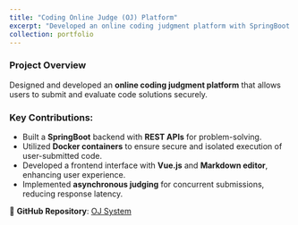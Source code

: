```yaml
---
title: "Coding Online Judge (OJ) Platform"
excerpt: "Developed an online coding judgment platform with SpringBoot and Docker for isolated code execution.<br/><img src='/images/oj_system.png'>"
collection: portfolio
---
```


### Project Overview
Designed and developed an **online coding judgment platform** that allows users to submit and evaluate code solutions securely.

### Key Contributions:
- Built a **SpringBoot** backend with **REST APIs** for problem-solving.
- Utilized **Docker containers** to ensure secure and isolated execution of user-submitted code.
- Developed a frontend interface with **Vue.js** and **Markdown editor**, enhancing user experience.
- Implemented **asynchronous judging** for concurrent submissions, reducing response latency.

🔗 **GitHub Repository**: [OJ System](https://github.com/JonathanWry/OJ_System)
